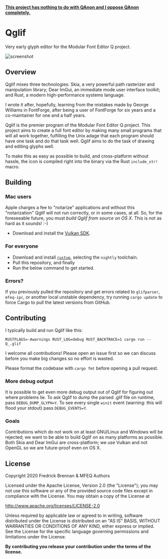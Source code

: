 [**This project has nothing to do with QAnon and I oppose QAnon completely.**](https://github.com/mfeq/mfeq/blob/master/doc/QAnon.md)

# Qglif

Very early glyph editor for the Modular Font Editor Q project.

![screenshot](https://raw.githubusercontent.com/mfeq/Qglif/master/doc/screenshot.png)

## Overview

Qglif mixes three technologies: Skia, a very powerful path rasterizer and manipulation library; Dear ImGui, an immediate mode user interface toolkit; and Rust, a modern high-performance systems language.

I wrote it after, hopefully, learning from the mistakes made by George Williams in FontForge, after being a user of FontForge for six years and a co-maintainer for one and a half years.

Qglif is the premier program of the Modular Font Editor Q project. This project aims to create a full font editor by making many small programs that will all work together, fulfilling the Unix adage that each program should have one task and do that task well. Qglif aims to do the task of drawing and editing glyphs well.

To make this as easy as possible to build, and cross-platform without hassle, the icon is compiled right into the binary via the Rust `include_str!` macro.

## Building

### Mac users

Apple charges a fee to "notarize" applications and without this "notarization" Qglif will not run correctly, or in some cases, at all. So, for the foreseeable future, you must _build Qglif from source on OS X_. This is not as hard as it sounds! :-)

* Download and install the [Vulkan SDK](https://vulkan.lunarg.com/).

### For everyone

* Download and install [`rustup`](https://rustup.rs/), selecting the `nightly` toolchain.
* Pull this repository, and finally
* Run the below command to get started.

### Errors?

If you previously pulled the repository and get errors related to `glifparser`, `mfeq-ipc`, or another local unstable dependency, try running `cargo update` to force Cargo to pull the latest versions from GitHub.

## Contributing

I typically build and run Qglif like this:

```
RUSTFLAGS=-Awarnings RUST_LOG=debug RUST_BACKTRACE=1 cargo run -- Q_.glif
```

I welcome all contributions! Please open an issue first so we can discuss before you make big changes so no effort is wasted.

Please format the codebase with `cargo fmt` before opening a pull request.

### More debug output

It is possible to get even more debug output out of Qglif for figuring out where problems lie. To ask Qglif to dump the parsed .glif file on runtime, pass `DEBUG_DUMP_GLYPH=Y`. To see every single `winit` event (warning: this will flood your stdout) pass `DEBUG_EVENTS=Y`.

### Goals

Contributions which do not work on at least GNU/Linux and Windows will be rejected; we want to be able to build Qglif on as many platforms as possible. Both Skia and Dear ImGui are cross-platform; we use Vulkan and not OpenGL so we are future-proof even on OS X.

## License

Copyright 2020 Fredrick Brennan & MFEQ Authors

Licensed under the Apache License, Version 2.0 (the "License"); you may not use
this software or any of the provided source code files except in compliance
with the License.  You may obtain a copy of the License at

  http://www.apache.org/licenses/LICENSE-2.0

Unless required by applicable law or agreed to in writing, software distributed
under the License is distributed on an "AS IS" BASIS, WITHOUT WARRANTIES OR
CONDITIONS OF ANY KIND, either express or implied.  See the License for the
specific language governing permissions and limitations under the License.

**By contributing you release your contribution under the terms of the license.**
